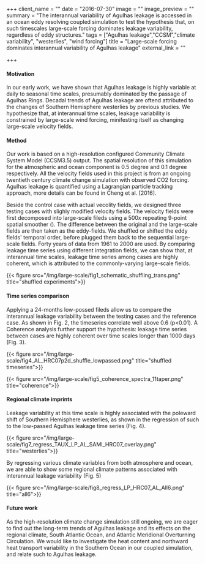 +++
client_name = ""
date = "2016-07-30"
image = ""
image_preview = ""
summary = "The interannual variability of Agulhas leakage is accessed in an ocean eddy resolving coupled simulation to test the hypothesis that, on such timescales large-scale forcing dominates leakage variability, regardless of eddy structures."
tags = ["Agulhas leakage","CCSM","climate variability", "westerlies", "wind forcing"]
title = "Large-scale forcing dominates interannual variability of Agulhas leakage"
external_link = ""

+++

#### Motivation
In our early work, we have shown that Agulhas leakage is highly variable at daily to seasonal time scales, presumably dominated by the passage of Agulhas Rings. Decadal trends of Agulhas leakage are oftend attributed to the changes of Southern Hemisphere westerlies by previous studies. We hypothesize that, at interannual time scales, leakage variability is constrained by large-scale wind forcing, minifesting itself as changing large-scale velocity fields. 

#### Method
Our work is based on a high-resolution configured Community Climate System Model (CCSM3.5) output. The spatial resolution of this simulation for the atmospheric and ocean component is 0.5 degree and 0.1 degree respectively. All the velocity fields used in this project is from an ongoing twentieth century climate change simulation with observed CO2 forcing. Agulhas leakage is quantified using a Lagrangian particle tracking approach, more details can be found in Cheng et al. [2016]. 

Beside the control case with actual vecolity fields, we designed three testing cases with slighly modified velocity fields. The velocity fields were first decomposed into large-scale fileds using a 500x repeating 9-point spatial smoother (). The difference between the original and the large-scale fields are then taken as the eddy-fields. We shuffled or shifted the eddy fields' temporal order, before plugged them back to the sequential large-scale fields. Forty years of data from 1961 to 2000 are used. By comparing leakage time series using different integration fields, we can show that, at interannual time scales, leakage time series among cases are highly coherent, which is attributed to the commonly-varying large-scale fields. 


{{< figure src="/img/large-scale/fig1_schematic_shuffling_trans.png" title="shuffled experiments">}}

#### Time series comparison 

Applying a 24-months low-possed fileds allow us to compare the interannual leakage variability between the testing cases and the reference case. As shown in Fig. 2, the timeseries correlate well above 0.6 (p<0.01). A Coherence analysis further support the hypothesis: leakage time series between cases are highly coherent over time scales longer than 1000 days (Fig. 3).

{{< figure src="/img/large-scale/fig4_AL_HRC07p2d_shuffle_lowpassed.png" title="shuffled timeseries">}}

{{< figure src="/img/large-scale/fig5_coherence_spectra_11taper.png" title="coherence">}}


#### Regional climate imprints

Leakage variability at this time scale is highly associated with the poleward shift of Southern Hemisphere westerlies, as shown in the regression of such to the low-passed Agulhas leakage time series (Fig. 4).

{{< figure src="/img/large-scale/fig7_regress_TAUX_LP_AL_SAMI_HRC07_overlay.png" title="westerlies">}}

By regressing various climate variables from both atmosphere and ocean, we are able to show some regional climate patterns associated with interannual leakage variability (Fig. 5)

{{< figure src="/img/large-scale/fig8_regress_LP_HRC07_AL_All6.png" title="all6">}}


#### Future work

As the high-resolution climate change simulation still ongoing, we are eager to find out the long-term trends of Agulhas leakage and its effects on the regional climate, South Atlantic Ocean, and Atlantic Meridional Overturning Circulation. We would like to investigate the heat content and northward heat transport variability in the Southern Ocean in our coupled simulation, and relate such to Agulhas leakage. 